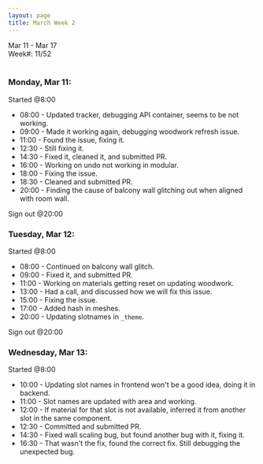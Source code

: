 ```yaml
---
layout: page
title: March Week 2
---
```


Mar 11 - Mar 17<br>
Week#: 11/52<br><br>

### Monday, Mar 11:

Started @8:00

- 08:00 - Updated tracker, debugging API container, seems to be not working.
- 09:00 - Made it working again, debugging woodwork refresh issue.
- 11:00 - Found the issue, fixing it.
- 12:30 - Still fixing it.
- 14:30 - Fixed it, cleaned it, and submitted PR.
- 16:00 - Working on undo not working in modular.
- 18:00 - Fixing the issue.
- 18:30 - Cleaned and submitted PR.
- 20:00 - Finding the cause of balcony wall glitching out when aligned with room wall.

Sign out @20:00

### Tuesday, Mar 12:

Started @8:00

- 08:00 - Continued on balcony wall glitch.
- 09:00 - Fixed it, and submitted PR.
- 11:00 - Working on materials getting reset on updating woodwork.
- 13:00 - Had a call, and discussed how we will fix this issue.
- 15:00 - Fixing the issue.
- 17:00 - Added hash in meshes.
- 20:00 - Updating slotnames in `_theme`.

Sign out @20:00

### Wednesday, Mar 13:

Started @8:00

- 10:00 - Updating slot names in frontend won't be a good idea, doing it in backend.
- 11:00 - Slot names are updated with area and working.
- 12:00 - If material for that slot is not available, inferred it from another slot in the same component.
- 12:30 - Committed and submitted PR.
- 14:30 - Fixed wall scaling bug, but found another bug with it, fixing it.
- 16:30 - That wasn't the fix, found the correct fix. Still debugging the unexpected bug.
